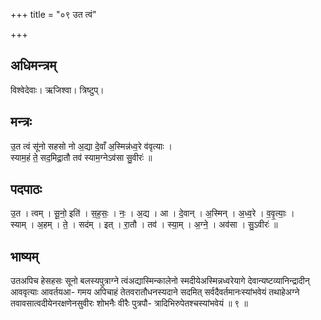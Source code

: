 +++
title = "०९ उत त्वं"

+++
## अधिमन्त्रम्
विश्वेदेवाः। ऋजिश्वा। त्रिष्टुप्।

## मन्त्रः
उ॒त त्वं सू॑नो सहसो नो अ॒द्या दे॒वाँ अ॒स्मिन्न॑ध्व॒रे व॑वृत्याः ।  
स्याम॒हं ते॒ सद॒मिद्रा॒तौ तव॑ स्याम॒ग्नेऽव॑सा सु॒वीरः॑ ॥

## पदपाठः
उ॒त । त्वम् । सू॒नो॒ इति॑ । स॒ह॒सः॒ । नः॒ । अ॒द्य । आ । दे॒वान् । अ॒स्मिन् । अ॒ध्व॒रे । व॒वृ॒त्याः॒ ।  
स्याम् । अ॒हम् । ते॒ । सद॑म् । इत् । रा॒तौ । तव॑ । स्या॒म् । अ॒ग्ने॒ । अव॑सा । सु॒ऽवीरः॑ ॥

## भाष्यम्
उतअपिच हेसहसः सूनो बलस्यपुत्राग्ने त्वंअद्यास्मिन्कालेनो स्मदीयेअस्मिन्नध्वरेयागे देवान्यष्टव्यानिन्द्रादीन् आववृत्याः आवर्तयआ- गमय अपिचाहं तेतवरातौधनस्यदाने सदमित् सर्वदैवर्तमानःस्यांभवेयं तथाहेअग्ने तवावसात्वदीयेनरक्षणेनसुवीरः शोभनैः वीरैः पुत्रपौ- त्रादिभिरुपेतश्चस्यांभवेयं ॥ ९ ॥